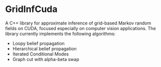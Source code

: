 GridInfCuda
===========

A C++ library for approximate inference of grid-based Markov random fields on CUDA, focused especially on computer vision applications. The library currently implements the following algorithms:
* Loopy belief propagation
* Hierarchical belief propagation
* Iterated Conditional Modes
* Graph cut with alpha-beta swap